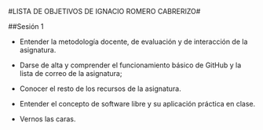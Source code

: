 #LISTA DE OBJETIVOS DE IGNACIO ROMERO CABRERIZO#

##Sesión 1

 - Entender la metodología docente, de evaluación y de interacción de la asignatura. 

 - Darse de alta y comprender el funcionamiento básico de GitHub y la lista de correo de la asignatura; 

 - Conocer el resto de los recursos de la asignatura. 

 - Entender el concepto de software libre y su aplicación práctica en clase. 

 - Vernos las caras.